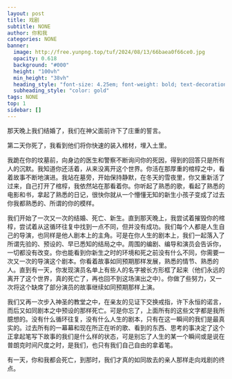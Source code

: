 ```yaml
---
layout: post
title: 戏剧
subtitle: NONE
author: 你和我
categories: NONE
banner:
  image: http://free.yunpng.top/tuf/2024/08/13/66baea0f66ce0.jpg
  opacity: 0.618
  background: "#000"
  height: "100vh"
  min_height: "38vh"
  heading_style: "font-size: 4.25em; font-weight: bold; text-decoration: underline"
  subheading_style: "color: gold"
tags: NONE
top: 1
sidebar: []
---
```

那天晚上我们结婚了，我们在神父面前许下了庄重的誓言。
<!-- more -->
第二天你死了，我看到他们将你快速的装入棺材，埋入土里。

我跪在你的坟墓前，向身边的医生和警察不断询问你的死因，得到的回答只是所有人的沉默。我知道你还活着，从来没离开这个世界。你活在那厚重的棺椁之中，看着故事不断地演进。我站在墓旁，开始保持静默，在冬天的雪夜里，你又重新活了过来，自己打开了棺椁，我依然站在那看着你。你听起了熟悉的歌，看起了熟悉的电影和书，拿起了熟悉的日记，很快你就从一个懵懂无知的新生小孩子变成了过去你我都熟悉的、所谓的你的模样。

我们开始了一次又一次的结婚、死亡、新生。直到那天晚上，我尝试着摧毁你的棺椁，尝试着从这循环往复中找到一点不同，但并没有成功。我们每个人都是人生自己的导演，也同样是他人剧本上的主角。可是在你人生的剧本上，我们一起落入了所谓先验的、预设的、早已悉知的结局之中。周围的编剧、编导和演员会告诉你，一切都没有改变。你也能看到你新生之时的环境和死之前没有什么不同，你需要一次又一次的导演这个剧本。你看着故事如同预期那样发展，熟悉的情节、熟悉的人。直到有一天，你发现演员名单上有些人的名字被长方形框了起来（他们永远的离开了这个世界，真的死亡了，再也回不到这场演出之中）。你做了些努力，又一次将这个缺席了部分演员的故事继续如同预期那样上演。

我们又再一次步入神圣的教堂之中，在亲友的见证下交换戒指，许下永恒的诺言，而后又如同剧本之中预设的那样死亡。可是你忘了，上面所有的这些文字都是我所臆想的。没有什么循环往复，没有什么人生的剧本，只有在这一瞬间的我们是最真实的。过去所有的一幕幕和现在所正在听的歌、看到的东西、思考的事决定了这个正拿起笔写下故事的我们是什么样的状态，可是别忘了人生的某一个瞬间或是说在普朗克时间尺度之时，是我们，也只有我们自己自由的拿着笔。

有一天，你和我都会死亡，到那时，我们才真的如同故去的亲人那样走向戏剧的终点。